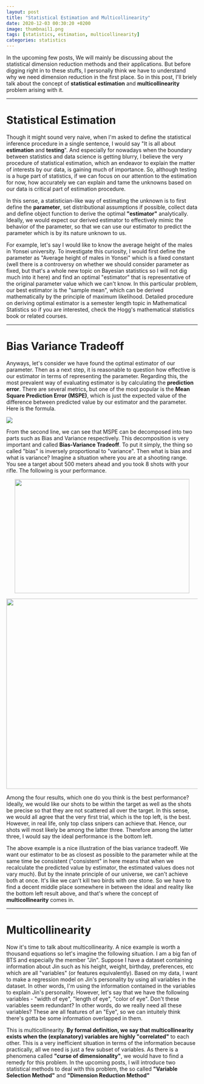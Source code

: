 ```yaml
---
layout: post
title: "Statistical Estimation and Multicollinearity"
date: 2020-12-03 00:30:20 +0200
image: thumbnail1.png
tags: [statistics, estimation, multicollinearity]
categories: statistics
---
```


In the upcoming few posts, We will mainly be discussing about the statistical dimension reduction methods and their applications. But before digging right in to these stuffs, I personally think we have to understand why we need dimension reduction in the first place. So in this post, I'll briely talk about the concept of **statistical estimation** and **multicollinearity** problem arising with it.

---


# Statistical Estimation
Though it might sound very naive, when I'm asked to define the statistical inference procedure in a single sentence, I would say "It is all about **estimation** and **testing**". And especially for nowadays when the boundary between statistics and data science is getting blurry, I believe the very procedure of statistical estimation, which an endeavor to explain the matter of interests by our data, is gaining much of importance. So, although testing is a huge part of statistics, if we can focus on our attention to the estimation for now, how accurately we can explain and tame the unknowns based on our data is critical part of estimation procedure. 


In this sense, a statistician-like way of estimating the unknown is to first define the **parameter**, set distributional assumptions if possible, collect data and define object function to derive the optimal **"estimator"** analytically. Ideally, we would expect our derived estimator to effectively mimic the behavior of the parameter, so that we can use our estimator to predict the parameter which is by its nature unknown to us.


For example, let's say I would like to know the average height of the males in Yonsei university. To investigate this curiosity, I would first define the parameter as "Average height of males in Yonsei" which is a fixed constant (well there is a controversy on whether we should consider parameter as fixed, but that's a whole new topic on Bayesian statistics so I will not dig much into it here) and find an optimal "estimator" that is representative of the original parameter value which we can't know. In this particular problem, our best estimator is the "sample mean", which can be derived mathematically by the principle of maximum likelihood. Detailed procedure on deriving optimal estimator is a semester length topic in Mathematical Statistics so if you are interested, check the Hogg's mathematical statistics book or related courses. 


---

# Bias Variance Tradeoff
Anyways, let's consider we have found the optimal estimator of our parameter. Then as a next step, it is reasonable to question how effective is our estimator in terms of representing the parameter. Regarding this, the most prevalent way of evaluating estimator is by calculating the **prediction error**. There are several metrics, but one of the most popular is the **Mean Square Prediction Error (MSPE)**, which is just the expected value of the difference between predicted value by our estimator and the parameter. Here is the formula.

![]({{site.baseurl}}/images/Estimation_Multi/MSPE.jpg)


From the second line, we can see that MSPE can be decomposed into two parts such as Bias and Variance respectively. This decomposition is very important and called **Bias-Variance Tradeoff**. To put it simply, the thing so called "bias" is inversely proportional to "variance". Then what is bias and what is variance? Imagine a situation where you are at a shooting range. You see a target about 500 meters ahead and you took 8 shots with your rifle. The following is your performance.

<p align="center">
  <img width="460" height="300" src="{{site.baseurl}}/images/Estimation_Multi/bvtradeoff.svg">
</p>

<p align="center">
  <img width="700" height="500" src="{{site.baseurl}}/images/Estimation_Multi/bvtradeofftable.png">
</p>


Among the four results, which one do you think is the best performance? Ideally, we would like our shots to be within the target as well as the shots be precise so that they are not scattered all over the target. In this sense, we would all agree that the very first trial, which is the top left, is the best. However, in real life, only top class snipers can achieve that. Hence, our shots will most likely be among the latter three. Therefore among the latter three, I would say the ideal performance is the bottom left.

The above example is a nice illustration of the bias variance tradeoff. We want our estimator to be as closest as possible to the parameter while at the same time be consistent ("consistent" in here means that when we recalculate the predicted value by estimator, the estimated values does not vary much). But by the innate principle of our universe, we can't achieve both at once. It's like we can't kill two birds with one stone. So we have to find a decent middle place somewhere in between the ideal and reality like the bottom left result above, and that's where the concept of **multicollinearity** comes in.


---

# Multicollinearity

Now it's time to talk about multicollinearity. A nice example is worth a thousand equations so let's imagine the following situation. I am a big fan of BTS and especially the member "Jin". Suppose I have a dataset containing information about Jin such as his height, weight, birthday, preferences, etc which are all "variables" (or features equivalently). Based on my data, I want to make a regression model on Jin's personality by using all variables in the dataset. In other words, I'm using the information contained in the variables to explain Jin's personality. However, let's say that we have the following variables -  "width of eye", "length of eye", "color of eye". Don't these variables seem redundant? In other words, do we really need all these variables? These are all features of an "Eye", so we can intuitely think there's gotta be some information overlapped in them.

This is multicollinearity. **By formal definition, we say that multicollinearity exists when the (explanatory) variables are highly "correlated"** to each other. This is a very inefficient situation in terms of the information because practically, all we need is just a few subset of variables. As there is a phenomena called **"curse of dimensionality"**, we would have to find a remedy for this problem. In the upcoming posts, I will introduce two statistical methods to deal with this problem, the so called **"Variable Selection Method"** and **"Dimension Reduction Method"**






